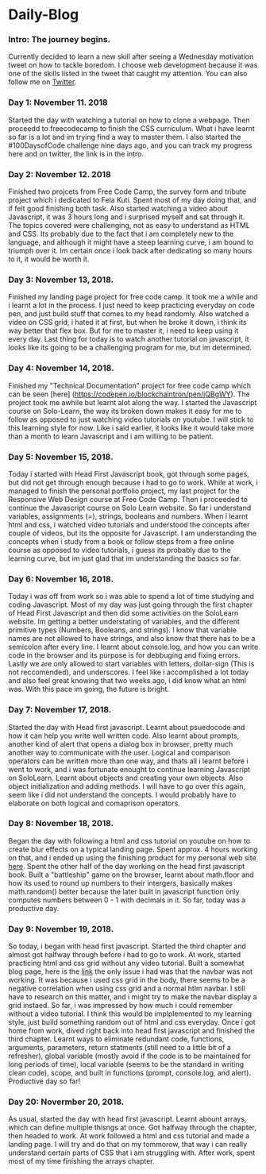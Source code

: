 # Daily-Blog

### Intro: The journey begins.

Currently decided to learn a new skill after seeing a Wednesday motivation tweet on how to tackle boredom. I choose web development because it was one of the skills listed in the tweet that caught my attention. You can also follow me on [Twitter](https://twitter.com/blockchaintron).

### Day 1: November 11. 2018

Started the day with watching a tutorial on how to clone a webpage. Then proceedd to freecodecamp to finish the CSS curriculum. What i have learnt so far is a lot and im trying find a way to master them. I also started the #100DaysofCode challenge nine days ago, and you can track my progress here and on twitter, the link is in the intro.

### Day 2: November 12. 2018

Finished two projcets from Free Code Camp, the survey form and tribute project which i dedicated to Fela Kuti. Spent most of my day doing that, and if felt good finishing both task. Also started watching a video about Javascript, it was 3 hours long and i surprised myself and sat through it. The topics covered were challenging, not as easy to understand as HTML and CSS. Its probably due to the fact that i am completely new to the language, and although it might have a steep learning curve, i am bound to triumph over it. Im certain once i look back after dedicating so many hours to it, it would be worth it.

### Day 3: November 13, 2018.

Finished my landing page project for free code camp. It took me a while and i learnt a lot in the process. I just need to keep practicing everyday on code pen, and just build stuff that comes to my head randomly. Also watched a video on CSS grid, i hated it at first, but when he broke it down, i think its way better that flex box. But for me to master it, i need to keep using it every day. Last thing for today is to watch another tutorial on javascript, it looks like its going to be a challenging program for me, but im determined.

### Day 4: November 14, 2018.

Finished my "Technical Documentation" project for free code camp which can be seen [here] (https://codepen.io/blockchaintron/pen/jQBgWY). The project took me awhile but learnt alot along the way. I started the Javascript course on Solo-Learn, the way its broken down makes it easy for me to follow as opposed to just watching video tutorials on youtube. I will stick to this learning style for now.  Like i said earlier, it looks like it would take more than a month to learn Javascript and i am williing to be patient.


### Day 5: November 15, 2018.

Today i started with Head First Javascript book, got through some pages, but did not get through enough because i had to go to work. While at work, i managed to finish the personal portfolio project, my last project for the Responsive Web Design course at Free Code Camp. Then i proceeded to continue the Javascript course on Solo Learn website. So far i understand variables, assignments (=), strings, booleans and numbers. When i learnt html and css, i watched video tutorials and understood the concepts after couple of videos, but its the opposite for Javascript. I am understanding the concepts when i study from a book or  follow steps from a free online course as opposed to video tutorials, i guess its probably due to the learning curve, but im just glad that im understanding the basics so far. 

### Day 6: November 16, 2018.

Today i was off from work so i was able to spend a lot of time studying and coding Javascript. Most of my day was just going through the first chapter of Head First Javascript and then did some activities on the SoloLearn website. Im getting a better understating of variables, and the different primitive types (Numbers, Booleans, and strings). I know that variable names are not allowed to have strings, and also know that there has to be a semicolon after every line. I learnt about console.log, and how you can write code in the browser and its purpose is for debbuging and fixing errors. Lastly we are only allowed to start variables with letters, dollar-sign (This is not reccomended), and underscores. I feel like i accomplished a lot today and also feel great knowing that two weeks ago, i did know what an html was. With this pace im going, the future is bright.

### Day 7: November 17, 2018.

Started the day with Head first javascript. Learnt about psuedocode and how it can help you write well written code. Also learnt about prompts, another kind of alert that opens a dialog box in browser, pretty much another way to communicate with the user. Logical and comparison operators can be written more than one way, and thats all i learnt before i went to work, and i was fortunate enought to continue learning Javascript on SoloLearn. Learnt about objects and creating your own objects. Also object initialization and adding methods. I will have to go over this again, seem like i did not understand the concepts. I would probably have to elaborate on both logical and comaprison operators. 

### Day 8: November 18, 2018.

Began the day with following a html and css tutorial on youtube on how to create blur effects on a typical landing page. Spent approx. 4 hours working on that, and i ended up using the finishing product for my personal web site [here](https://oluadeleye.io). Spent the other half of the day working on the head first javascript book. Built a "battleship" game on the browser, learnt about math.floor and how its used to round up numbers to their intergers, basically makes math.random() better because the later built in javascript function only computes numbers between 0 - 1 with decimals in it. So far, today was a productive day.

### Day 9: November 19, 2018.

So today, i began with head first javascript. Started the third chapter and almost got halfway through before i had to go to work. At work, started practicing html and css grid without any video tutorial. Built a somewhat blog page, here is the [link](https://codepen.io/blockchaintron/full/GwOjXb/) the only issue i had was that the navbar was not working. It was because i used css grid in the body, there seems to be a negative correlation when using css grid and a normal htlm navbar. I still have to research on this matter, and i might try to make the navbar display a grid instaed. So far, i was impressed by how much i could remember without a video tutorial. I think this would be implplemented to my learning style, just build something random out of html and css everyday. Once i got home from work, dived right back into head first javascript and finished the third chapter. Learnt ways to eliminate redundant code, functions, arguments, parameters, return statments (still need to a little bit of a refresher), global variable (mostly avoid if the code is to be maintained for long periods of time), local variable (seems to be the standard in writing clean code), scope, and built in functions (prompt, console.log, and alert). Productive day so far!

### Day 20: Novermber 20, 2018.
As usual, started the day with head first javascript. Learnt abount arrays, which can define multiple thisngs at once. Got halfway through the chapter, then headed to work. At work followed a html and css tutorial and made a landing page. I will try and do that on my tommorow, that way i can really understand certain parts of CSS that i am struggling with.  After work, spent most of my time finishing the arrays chapter.
